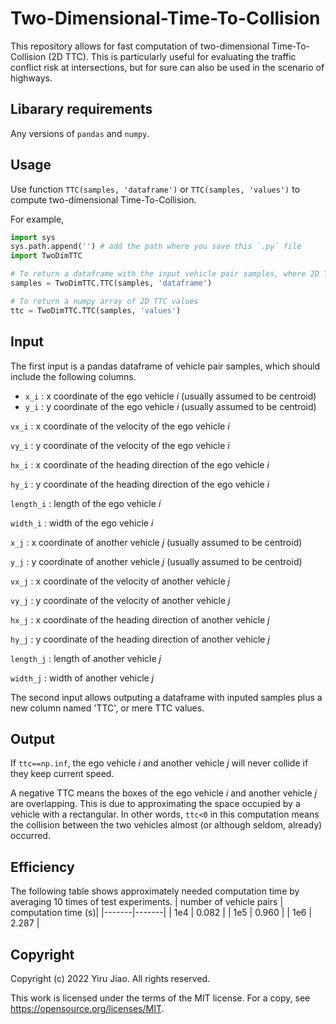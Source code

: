 # Two-Dimensional-Time-To-Collision
This repository allows for fast computation of two-dimensional Time-To-Collision (2D TTC). This is particularly useful for evaluating the traffic conflict risk at intersections, but for sure can also be used in the scenario of highways.

## Libarary requirements
Any versions of `pandas` and `numpy`.

## Usage
Use function `TTC(samples, 'dataframe')` or `TTC(samples, 'values')` to compute two-dimensional Time-To-Collision.

For example,
````python   
import sys
sys.path.append('') # add the path where you save this `.py` file
import TwoDimTTC

# To return a dataframe with the input vehicle pair samples, where 2D TTC as a new column named 'TTC'
samples = TwoDimTTC.TTC(samples, 'dataframe')

# To return a numpy array of 2D TTC values
ttc = TwoDimTTC.TTC(samples, 'values')
````
## Input
The first input is a pandas dataframe of vehicle pair samples, which should include the following columns.
- `x_i`      :  x coordinate of the ego vehicle $i$ (usually assumed to be centroid)
- `y_i`      :  y coordinate of the ego vehicle $i$ (usually assumed to be centroid)

`vx_i`     :  x coordinate of the velocity of the ego vehicle $i$

`vy_i`     :  y coordinate of the velocity of the ego vehicle $i$

`hx_i`     :  x coordinate of the heading direction of the ego vehicle $i$

`hy_i`     :  y coordinate of the heading direction of the ego vehicle $i$

`length_i` :  length of the ego vehicle $i$

`width_i`  :  width of the ego vehicle $i$

`x_j`      :  x coordinate of another vehicle $j$ (usually assumed to be centroid)

`y_j`      :  y coordinate of another vehicle $j$ (usually assumed to be centroid)

`vx_j`     :  x coordinate of the velocity of another vehicle $j$

`vy_j`     :  y coordinate of the velocity of another vehicle $j$

`hx_j`     :  x coordinate of the heading direction of another vehicle $j$

`hy_j`     :  y coordinate of the heading direction of another vehicle $j$

`length_j` :  length of another vehicle $j$

`width_j`  :  width of another vehicle $j$

The second input allows outputing a dataframe with inputed samples plus a new column named 'TTC', or mere TTC values.

## Output
If `ttc==np.inf`, the ego vehicle $i$ and another vehicle $j$ will never collide if they keep current speed.

A negative TTC means the boxes of the ego vehicle $i$ and another vehicle $j$ are overlapping. This is due to approximating the space occupied by a vehicle with a rectangular. In other words, `ttc<0` in this computation means the collision between the two vehicles almost (or although seldom, already) occurred.

## Efficiency
The following table shows approximately needed computation time by averaging 10 times of test experiments.
| number of vehicle pairs | computation time (s)|
|-------|-------|
| 1e4 | 0.082 |
| 1e5 | 0.960 |
| 1e6 | 2.287 |

## Copyright
Copyright (c) 2022 Yiru Jiao. All rights reserved.

This work is licensed under the terms of the MIT license. For a copy, see <https://opensource.org/licenses/MIT>.
